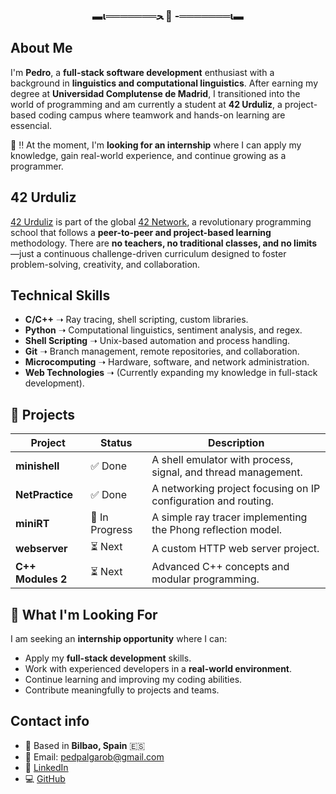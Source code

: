 <h3 align="center">▬ι═══════ﺤ  🐜  -═══════ι▬</h3> 

## About Me

I'm **Pedro**, a **full-stack software development** enthusiast with a background in **linguistics and computational linguistics**. After earning my degree at **Universidad Complutense de Madrid**, I transitioned into the world of programming and am currently a student at **42 Urduliz**, a project-based coding campus where teamwork and hands-on learning are essencial.

🎯 ‼️ At the moment, I'm **looking for an internship** where I can apply my knowledge, gain real-world experience, and continue growing as a programmer.

## **42 Urduliz**

[42 Urduliz](https://www.42urduliz.com/) is part of the global [42 Network](https://www.42network.org/), a revolutionary programming school that follows a **peer-to-peer and project-based learning** methodology. There are **no teachers, no traditional classes, and no limits**—just a continuous challenge-driven curriculum designed to foster problem-solving, creativity, and collaboration.

## Technical Skills

- **C/C++** ➝ Ray tracing, shell scripting, custom libraries.
- **Python** ➝ Computational linguistics, sentiment analysis, and regex.
- **Shell Scripting** ➝ Unix-based automation and process handling.
- **Git** ➝ Branch management, remote repositories, and collaboration.
- **Microcomputing** ➝ Hardware, software, and network administration.
- **Web Technologies** ➝ (Currently expanding my knowledge in full-stack development).

## 🚀 Projects

| Project           | Status         | Description                                                    |
| ----------------- | -------------- | -------------------------------------------------------------- |
| **minishell**     | ✅ Done         | A shell emulator with process, signal, and thread management.  |
| **NetPractice**   | ✅ Done         | A networking project focusing on IP configuration and routing. |
| **miniRT**        | 🚧 In Progress | A simple ray tracer implementing the Phong reflection model.   |
| **webserver**     | ⏳ Next         | A custom HTTP web server project.                              |
| **C++ Modules 2** | ⏳ Next         | Advanced C++ concepts and modular programming.                 |

## 🎯 What I'm Looking For

I am seeking an **internship opportunity** where I can:

- Apply my **full-stack development** skills.
- Work with experienced developers in a **real-world environment**.
- Continue learning and improving my coding abilities.
- Contribute meaningfully to projects and teams.

## Contact info

- 📍 Based in **Bilbao, Spain** 🇪🇸
- 📧 Email: [pedpalgarob@gmail.com](mailto\:pedpalgarob@gmail.com)
- 🔗 [LinkedIn](http://www.linkedin.com/in/pedropalomares)
- 💻 [GitHub](https://github.com/palgarob)

